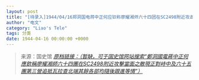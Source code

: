 ```yaml
---
layout: post
title: "[待录入]1944/04/16郑洞国电蒋中正何应钦称廖耀湘师六十四团在SC2498附近攻击当面之敌现正对峙中及六十五团第三营追抵瓦拉查北端其余各部均随后跟进等情"
author: "电文"
category: "Liao's Tele"
tags: 分类
date: 1944-04-16 00:00:00 +0000
---
```

> 来源：国史馆 [*原档链接：（暂缺，可于国史馆网站搜索“鄭洞國電蔣中正何應欽稱廖耀湘師六十四團在SC2498附近攻擊當面之敵現正對峙中及六十五團第三營追抵瓦拉查北端其餘各部均隨後跟進等情”）*]()
